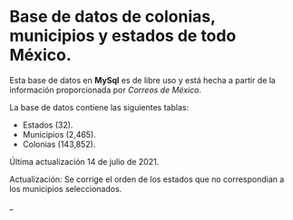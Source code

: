 # Base de datos de colonias, municipios y estados de todo México.

Esta base de datos en **MySql** es de libre uso y está hecha a partir de la información proporcionada por _Correos de México_. 

La base de datos contiene las siguientes tablas:
- Estados (32).
- Municipios (2,465).
- Colonias (143,852).

Última actualización 14 de julio de 2021.

Actualización: Se corrige el orden de los estados que no correspondian a los municipios seleccionados.

_
